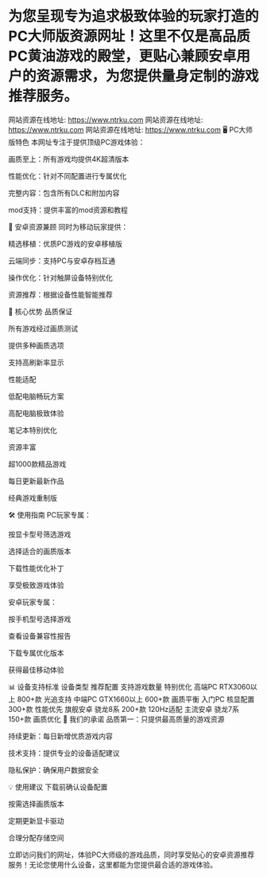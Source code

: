 # 为您呈现专为追求极致体验的玩家打造的PC大师版资源网址！这里不仅是高品质PC黄油游戏的殿堂，更贴心兼顾安卓用户的资源需求，为您提供量身定制的游戏推荐服务。
网站资源在线地址: https://www.ntrku.com
网站资源在线地址: https://www.ntrku.com
网站资源在线地址: https://www.ntrku.com
🖥️ PC大师版特色
本网址专注于提供顶级PC游戏体验：

画质至上：所有游戏均提供4K超清版本

性能优化：针对不同配置进行专属优化

完整内容：包含所有DLC和附加内容

mod支持：提供丰富的mod资源和教程

📱 安卓资源兼顾
同时为移动玩家提供：

精选移植：优质PC游戏的安卓移植版

云端同步：支持PC与安卓存档互通

操作优化：针对触屏设备特别优化

资源推荐：根据设备性能智能推荐

💎 核心优势
品质保证

所有游戏经过画质测试

提供多种画质选项

支持高刷新率显示

性能适配

低配电脑畅玩方案

高配电脑极致体验

笔记本特别优化

资源丰富

超1000款精品游戏

每日更新最新作品

经典游戏重制版

🛠️ 使用指南
PC玩家专属：

按显卡型号筛选游戏

选择适合的画质版本

下载性能优化补丁

享受极致游戏体验

安卓玩家专属：

按手机型号选择游戏

查看设备兼容性报告

下载专属优化版本

获得最佳移动体验

📊 设备支持标准
设备类型	推荐配置	支持游戏数量	特别优化
高端PC	RTX3060以上	800+款	光追支持
中端PC	GTX1660以上	600+款	画质平衡
入门PC	核显配置	300+款	性能优先
旗舰安卓	骁龙8系	200+款	120Hz适配
主流安卓	骁龙7系	150+款	画质优化
🌟 我们的承诺
品质第一：只提供最高质量的游戏资源

持续更新：每日新增优质游戏内容

技术支持：提供专业的设备适配建议

隐私保护：确保用户数据安全

💡 使用建议
下载前确认设备配置

按需选择画质版本

定期更新显卡驱动

合理分配存储空间

立即访问我们的网址，体验PC大师级的游戏品质，同时享受贴心的安卓资源推荐服务！无论您使用什么设备，这里都能为您提供最合适的游戏体验。
